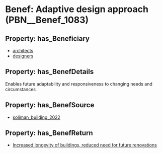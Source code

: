 # Benef: __Adaptive design approach__ (PBN__Benef_1083)

## Property: has_Beneficiary

* [architects](../Stakeholder/PBN__Stakeholder_431)
* [designers](../Stakeholder/PBN__Stakeholder_74)

## Property: has_BenefDetails

Enables future adaptability and responsiveness to changing needs and circumstances

## Property: has_BenefSource

* [soliman_building_2022](../Article/PBN__Article_224)

## Property: has_BenefReturn

* [Increased longevity of buildings, reduced need for future renovations](../BenefReturn/PBN__BenefReturn_1210)

